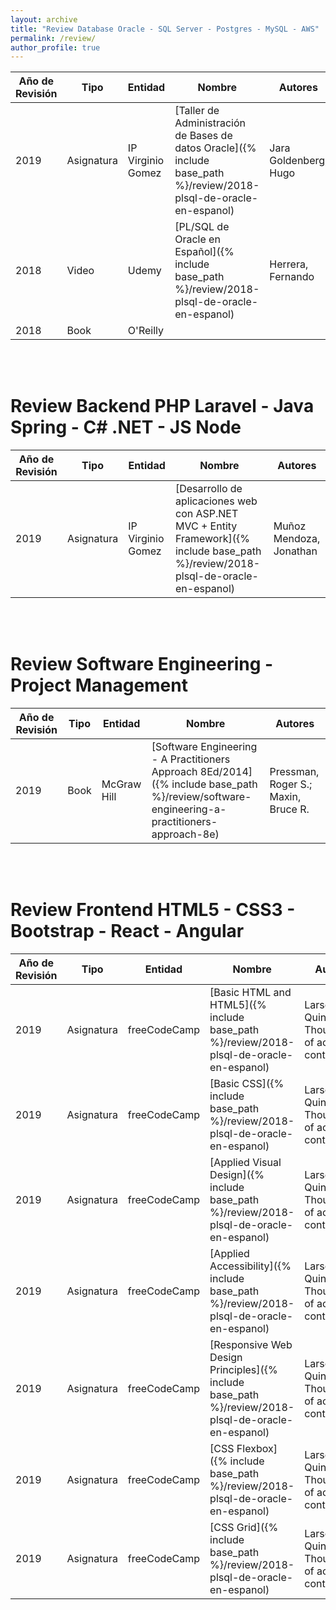 ```yaml
---
layout: archive
title: "Review Database Oracle - SQL Server - Postgres - MySQL - AWS"
permalink: /review/
author_profile: true
---
```


| Año de Revisión  | Tipo       | Entidad            | Nombre                                                                                                              | Autores               |
| -----------------| -----------| -------------------| ------------------------------------------------------------------------------------------------------------------- | --------------------- |
| 2019             | Asignatura | IP Virginio Gomez  | [Taller de Administración de Bases de datos Oracle]({% include base_path %}/review/2018-plsql-de-oracle-en-espanol) | Jara Goldenberg, Hugo |
| 2018             | Video      | Udemy              | [PL/SQL de Oracle en Español]({% include base_path %}/review/2018-plsql-de-oracle-en-espanol)                       | Herrera, Fernando     |
| 2018             | Book       | O'Reilly           |                                                                                                                     |                       |

<br><br>
# Review Backend PHP Laravel - Java Spring - C# .NET - JS Node

| Año de Revisión     | Tipo       | Entidad            | Nombre                                                                                                              | Autores          |
| --------------------| -----------| -------------------| ------------------------------------------------------------------------------------------------------------------- | ---------------- |
| 2019                | Asignatura | IP Virginio Gomez  | [Desarrollo de aplicaciones web con ASP.NET MVC + Entity Framework]({% include base_path %}/review/2018-plsql-de-oracle-en-espanol) | Muñoz Mendoza, Jonathan |

<br><br>
# Review Software Engineering - Project Management

| Año de Revisión     | Tipo       | Entidad            | Nombre                                                                                                              | Autores          |
| --------------------| -----------| -------------------| ------------------------------------------------------------------------------------------------------------------- | ---------------- |
| 2019                | Book       | McGraw Hill        | [Software Engineering - A Practitioners Approach 8Ed/2014]({% include base_path %}/review/software-engineering-a-practitioners-approach-8e) | Pressman, Roger S.; Maxin, Bruce R. |


<br><br>
# Review Frontend HTML5 - CSS3 - Bootstrap - React - Angular

| Año de Revisión     | Tipo       | Entidad            | Nombre                                                                                                              | Autores                                           |
| --------------------| -----------| -------------------| ------------------------------------------------------------------------------------------------------------------- | ------------------------------------------------- |
| 2019                | Asignatura | freeCodeCamp       | [Basic HTML and HTML5]({% include base_path %}/review/2018-plsql-de-oracle-en-espanol)                              | Larson, Quincy; Thousands of active contributors. |
| 2019                | Asignatura | freeCodeCamp       | [Basic CSS]({% include base_path %}/review/2018-plsql-de-oracle-en-espanol)                                         | Larson, Quincy; Thousands of active contributors. |
| 2019                | Asignatura | freeCodeCamp       | [Applied Visual Design]({% include base_path %}/review/2018-plsql-de-oracle-en-espanol)                             | Larson, Quincy; Thousands of active contributors. |
| 2019                | Asignatura | freeCodeCamp       | [Applied Accessibility]({% include base_path %}/review/2018-plsql-de-oracle-en-espanol)                             | Larson, Quincy; Thousands of active contributors. |
| 2019                | Asignatura | freeCodeCamp       | [Responsive Web Design Principles]({% include base_path %}/review/2018-plsql-de-oracle-en-espanol)                  | Larson, Quincy; Thousands of active contributors. |
| 2019                | Asignatura | freeCodeCamp       | [CSS Flexbox]({% include base_path %}/review/2018-plsql-de-oracle-en-espanol)                                       | Larson, Quincy; Thousands of active contributors. |
| 2019                | Asignatura | freeCodeCamp       | [CSS Grid]({% include base_path %}/review/2018-plsql-de-oracle-en-espanol)                                          | Larson, Quincy; Thousands of active contributors. |


